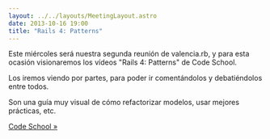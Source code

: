 ```yaml
---
layout: ../../layouts/MeetingLayout.astro
date: 2013-10-16 19:00
title: "Rails 4: Patterns"
---
```


Este miércoles será nuestra segunda reunión de valencia.rb, y para esta ocasión visionaremos los vídeos "Rails 4: Patterns" de Code School.

Los iremos viendo por partes, para poder ir comentándolos y debatiéndolos entre todos.

Son una guía muy visual de cómo refactorizar modelos, usar mejores prácticas, etc.

[Code School »](https://www.codeschool.com/courses/rails-4-patterns)
